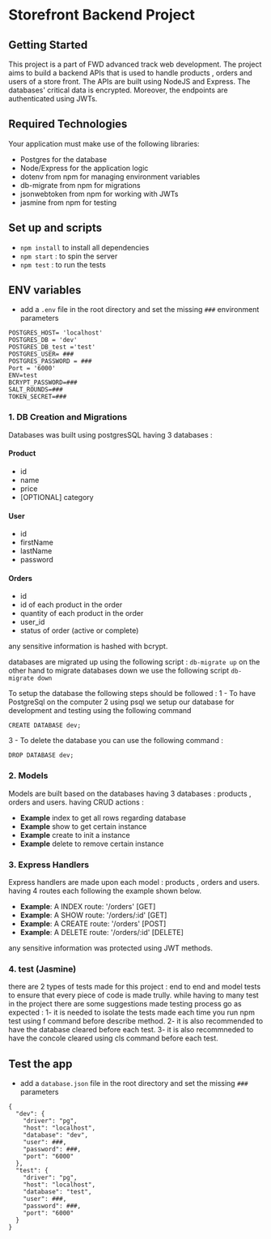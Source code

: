 # Storefront Backend Project

## Getting Started

This project is a part of FWD advanced track web development. The project aims to build a backend APIs that is used to handle products , orders and users of a store front. The APIs are built using NodeJS and Express. The databases' critical data is encrypted. Moreover, the endpoints are authenticated using JWTs.

## Required Technologies

Your application must make use of the following libraries:

- Postgres for the database
- Node/Express for the application logic
- dotenv from npm for managing environment variables
- db-migrate from npm for migrations
- jsonwebtoken from npm for working with JWTs
- jasmine from npm for testing

## Set up and scripts

- `npm install` to install all dependencies
- `npm start` : to spin the server
- `npm test` : to run the tests

## ENV variables

- add a `.env` file in the root directory and set the missing `###` environment parameters

```
POSTGRES_HOST= 'localhost'
POSTGRES_DB = 'dev'
POSTGRES_DB_test ='test'
POSTGRES_USER= ###
POSTGRES_PASSWORD = ###
Port = '6000'
ENV=test
BCRYPT_PASSWORD=###
SALT_ROUNDS=###
TOKEN_SECRET=###
```

### 1. DB Creation and Migrations

Databases was built using postgresSQL having 3 databases :

#### Product

- id
- name
- price
- [OPTIONAL] category

#### User

- id
- firstName
- lastName
- password

#### Orders

- id
- id of each product in the order
- quantity of each product in the order
- user_id
- status of order (active or complete)

any sensitive information is hashed with bcrypt.

databases are migrated up using the following script : ```db-migrate up``` on the other hand to migrate databases down we use the following script ```db-migrate down```

To setup the database the following steps should be followed : 
1 - To have PostgreSql on the computer
2 using psql we setup our database for development and testing using the following command 
``` 
CREATE DATABASE dev; 
``` 
3 - To delete the database you can use the following command : 
```
DROP DATABASE dev;
``` 

### 2. Models

Models are built based on the databases having 3 databases : products , orders and users. having CRUD actions :

- **Example** index to get all rows regarding database
- **Example** show to get certain instance
- **Example** create to init a instance
- **Example** delete to remove certain instance

### 3. Express Handlers

Express handlers are made upon each model : products , orders and users. having 4 routes each following the example shown below.

- **Example**: A INDEX route: '/orders' [GET]
- **Example**: A SHOW route: '/orders/:id' [GET]
- **Example**: A CREATE route: '/orders' [POST]
- **Example**: A DELETE route: '/orders/:id' [DELETE]

any sensitive information was protected using JWT methods.

### 4. test (Jasmine)

there are 2 types of tests made for this project : end to end and model tests to ensure that every piece of code is made trully.
while having to many test in the project there are some suggestions made testing process go as expected :
1- it is needed to isolate the tests made each time you run npm test using f command before describe method.
2- it is also recommended to have the database cleared before each test.
3- it is also recommneded to have the concole cleared using cls command before each test.

## Test the app

- add a `database.json` file in the root directory and set the missing `###` parameters

```
{
  "dev": {
    "driver": "pg",
    "host": "localhost",
    "database": "dev",
    "user": ###,
    "password": ###,
    "port": "6000"
  },
  "test": {
    "driver": "pg",
    "host": "localhost",
    "database": "test",
    "user": ###,
    "password": ###,
    "port": "6000"
  }
}
```
